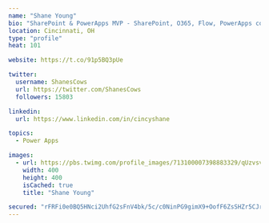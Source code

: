 ```yaml
---
name: "Shane Young"
bio: "SharePoint & PowerApps MVP - SharePoint, O365, Flow, PowerApps consulting? @PowerApps911 | Pure Snark? You found it."
location: Cincinnati, OH
type: "profile"
heat: 101

website: https://t.co/91p5BQ3pUe

twitter:
  username: ShanesCows
  url: https://twitter.com/ShanesCows
  followers: 15803

linkedin:
  url: https://www.linkedin.com/in/cincyshane

topics:
  - Power Apps

images:
  - url: https://pbs.twimg.com/profile_images/713100007398883329/qUzvsvQ3_400x400.jpg
    width: 400
    height: 400
    isCached: true
    title: "Shane Young"

secured: "rFRFi0e0BQ5HNci2UhfG2sFnV4bk/5c/c0NinPG9gimX9+OofF6ZsSHZr5CJrIc/tUALZ/pWNPdQxJX3kUUDOlaMEjmavIiX3zA/hbpON6wO4ftf2jymSa5//E9wk+f1W+gc0hzzt3jWUX77Z3wv3i1WgmYL+7ImQTZw/NEygmuT5DhQRFodS9iAKO492ZLQQFmup15csmyFhPFExmyqgbnCAJBMaYawhVC7Aytrei2NhYlomQQkowWo0R5EWNHYZt3ERMvKlbxKvlKG7/wYyuhQjOWT0Z87RNfBBA5nwJTtD5fmw5E0g576xbuOfidMAM2ODF87miMy6eVUSeGMYt02knDy4TTJS3+0B5M+4tpOUcaB3GG3Sf9zNGLdt2/XfvyCrgG6UjeodQirXJTbJB7wfuyMRfs15NC5YqyCTzY=;JDeTvGI8q+3ohrrM3OPUnw=="
---
```


